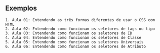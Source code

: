## Exemplos

    1. Aula 01: Entendendo as três formas diferentes de usar o CSS com HTML
    2. Aula 02: Entendendo como funcionam os seletores de tags ou tipo
    3. Aula 03: Entendendo como funcionam os seletores de ID
    4. Aula 04: Entendendo como funcionam os seletores de Classe
    5. Aula 05: Entendendo como funcionam os seletores Universais
    6. Aula 06: Entendendo como funcionam os seletores de Atributo